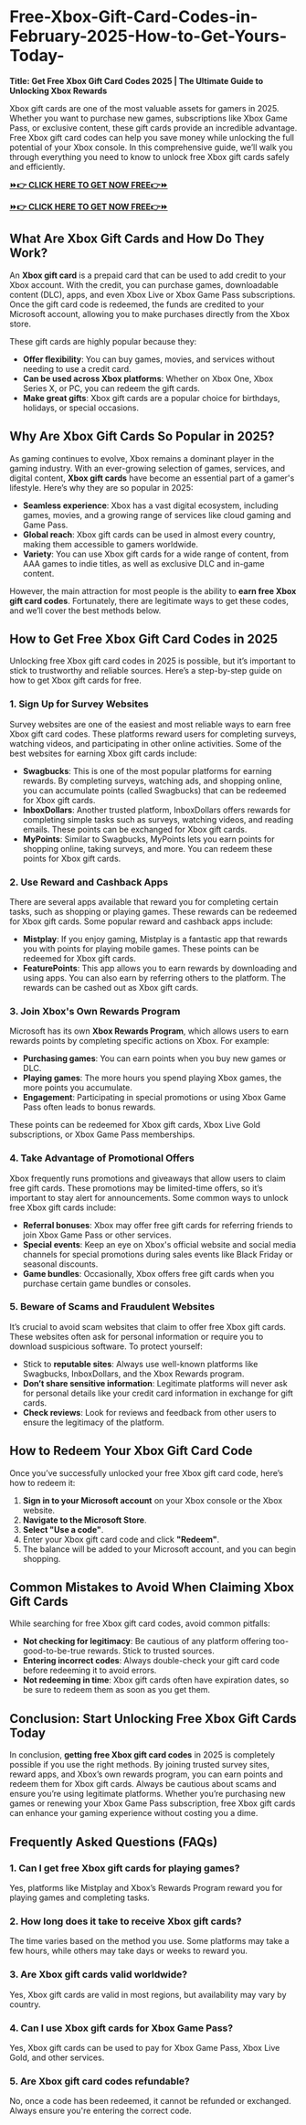 # Free-Xbox-Gift-Card-Codes-in-February-2025-How-to-Get-Yours-Today-
**Title: Get Free Xbox Gift Card Codes 2025 | The Ultimate Guide to Unlocking Xbox Rewards**

Xbox gift cards are one of the most valuable assets for gamers in 2025. Whether you want to purchase new games, subscriptions like Xbox Game Pass, or exclusive content, these gift cards provide an incredible advantage. Free Xbox gift card codes can help you save money while unlocking the full potential of your Xbox console. In this comprehensive guide, we’ll walk you through everything you need to know to unlock free Xbox gift cards safely and efficiently.

**[⏩👉 CLICK HERE TO GET NOW FREE👉⏩](https://jahanhubspot.com/xboxgiftcard/)**

**[⏩👉 CLICK HERE TO GET NOW FREE👉⏩](https://jahanhubspot.com/xboxgiftcard/)**

## **What Are Xbox Gift Cards and How Do They Work?**

An **Xbox gift card** is a prepaid card that can be used to add credit to your Xbox account. With the credit, you can purchase games, downloadable content (DLC), apps, and even Xbox Live or Xbox Game Pass subscriptions. Once the gift card code is redeemed, the funds are credited to your Microsoft account, allowing you to make purchases directly from the Xbox store.

These gift cards are highly popular because they:
- **Offer flexibility**: You can buy games, movies, and services without needing to use a credit card.
- **Can be used across Xbox platforms**: Whether on Xbox One, Xbox Series X, or PC, you can redeem the gift cards.
- **Make great gifts**: Xbox gift cards are a popular choice for birthdays, holidays, or special occasions.

## **Why Are Xbox Gift Cards So Popular in 2025?**

As gaming continues to evolve, Xbox remains a dominant player in the gaming industry. With an ever-growing selection of games, services, and digital content, **Xbox gift cards** have become an essential part of a gamer's lifestyle. Here’s why they are so popular in 2025:
- **Seamless experience**: Xbox has a vast digital ecosystem, including games, movies, and a growing range of services like cloud gaming and Game Pass.
- **Global reach**: Xbox gift cards can be used in almost every country, making them accessible to gamers worldwide.
- **Variety**: You can use Xbox gift cards for a wide range of content, from AAA games to indie titles, as well as exclusive DLC and in-game content.

However, the main attraction for most people is the ability to **earn free Xbox gift card codes**. Fortunately, there are legitimate ways to get these codes, and we’ll cover the best methods below.

## **How to Get Free Xbox Gift Card Codes in 2025**

Unlocking free Xbox gift card codes in 2025 is possible, but it’s important to stick to trustworthy and reliable sources. Here’s a step-by-step guide on how to get Xbox gift cards for free.

### **1. Sign Up for Survey Websites**

Survey websites are one of the easiest and most reliable ways to earn free Xbox gift card codes. These platforms reward users for completing surveys, watching videos, and participating in other online activities. Some of the best websites for earning Xbox gift cards include:
- **Swagbucks**: This is one of the most popular platforms for earning rewards. By completing surveys, watching ads, and shopping online, you can accumulate points (called Swagbucks) that can be redeemed for Xbox gift cards.
- **InboxDollars**: Another trusted platform, InboxDollars offers rewards for completing simple tasks such as surveys, watching videos, and reading emails. These points can be exchanged for Xbox gift cards.
- **MyPoints**: Similar to Swagbucks, MyPoints lets you earn points for shopping online, taking surveys, and more. You can redeem these points for Xbox gift cards.

### **2. Use Reward and Cashback Apps**

There are several apps available that reward you for completing certain tasks, such as shopping or playing games. These rewards can be redeemed for Xbox gift cards. Some popular reward and cashback apps include:
- **Mistplay**: If you enjoy gaming, Mistplay is a fantastic app that rewards you with points for playing mobile games. These points can be redeemed for Xbox gift cards.
- **FeaturePoints**: This app allows you to earn rewards by downloading and using apps. You can also earn by referring others to the platform. The rewards can be cashed out as Xbox gift cards.

### **3. Join Xbox's Own Rewards Program**

Microsoft has its own **Xbox Rewards Program**, which allows users to earn rewards points by completing specific actions on Xbox. For example:
- **Purchasing games**: You can earn points when you buy new games or DLC.
- **Playing games**: The more hours you spend playing Xbox games, the more points you accumulate.
- **Engagement**: Participating in special promotions or using Xbox Game Pass often leads to bonus rewards.

These points can be redeemed for Xbox gift cards, Xbox Live Gold subscriptions, or Xbox Game Pass memberships.

### **4. Take Advantage of Promotional Offers**

Xbox frequently runs promotions and giveaways that allow users to claim free gift cards. These promotions may be limited-time offers, so it’s important to stay alert for announcements. Some common ways to unlock free Xbox gift cards include:
- **Referral bonuses**: Xbox may offer free gift cards for referring friends to join Xbox Game Pass or other services.
- **Special events**: Keep an eye on Xbox's official website and social media channels for special promotions during sales events like Black Friday or seasonal discounts.
- **Game bundles**: Occasionally, Xbox offers free gift cards when you purchase certain game bundles or consoles.

### **5. Beware of Scams and Fraudulent Websites**

It’s crucial to avoid scam websites that claim to offer free Xbox gift cards. These websites often ask for personal information or require you to download suspicious software. To protect yourself:
- Stick to **reputable sites**: Always use well-known platforms like Swagbucks, InboxDollars, and the Xbox Rewards program.
- **Don’t share sensitive information**: Legitimate platforms will never ask for personal details like your credit card information in exchange for gift cards.
- **Check reviews**: Look for reviews and feedback from other users to ensure the legitimacy of the platform.

## **How to Redeem Your Xbox Gift Card Code**

Once you’ve successfully unlocked your free Xbox gift card code, here’s how to redeem it:
1. **Sign in to your Microsoft account** on your Xbox console or the Xbox website.
2. **Navigate to the Microsoft Store**.
3. **Select "Use a code"**.
4. Enter your Xbox gift card code and click **"Redeem"**.
5. The balance will be added to your Microsoft account, and you can begin shopping.

## **Common Mistakes to Avoid When Claiming Xbox Gift Cards**

While searching for free Xbox gift card codes, avoid common pitfalls:
- **Not checking for legitimacy**: Be cautious of any platform offering too-good-to-be-true rewards. Stick to trusted sources.
- **Entering incorrect codes**: Always double-check your gift card code before redeeming it to avoid errors.
- **Not redeeming in time**: Xbox gift cards often have expiration dates, so be sure to redeem them as soon as you get them.

## **Conclusion: Start Unlocking Free Xbox Gift Cards Today**

In conclusion, **getting free Xbox gift card codes** in 2025 is completely possible if you use the right methods. By joining trusted survey sites, reward apps, and Xbox’s own rewards program, you can earn points and redeem them for Xbox gift cards. Always be cautious about scams and ensure you’re using legitimate platforms. Whether you’re purchasing new games or renewing your Xbox Game Pass subscription, free Xbox gift cards can enhance your gaming experience without costing you a dime.

## **Frequently Asked Questions (FAQs)**

### **1. Can I get free Xbox gift cards for playing games?**
Yes, platforms like Mistplay and Xbox’s Rewards Program reward you for playing games and completing tasks.

### **2. How long does it take to receive Xbox gift cards?**
The time varies based on the method you use. Some platforms may take a few hours, while others may take days or weeks to reward you.

### **3. Are Xbox gift cards valid worldwide?**
Yes, Xbox gift cards are valid in most regions, but availability may vary by country.

### **4. Can I use Xbox gift cards for Xbox Game Pass?**
Yes, Xbox gift cards can be used to pay for Xbox Game Pass, Xbox Live Gold, and other services.

### **5. Are Xbox gift card codes refundable?**
No, once a code has been redeemed, it cannot be refunded or exchanged. Always ensure you're entering the correct code.
